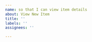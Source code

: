 ```yaml
---
name: so that I can view item details
about: View New Item
title: ''
labels: ''
assignees: ''

---
```



